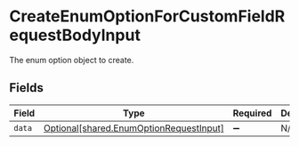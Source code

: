 # CreateEnumOptionForCustomFieldRequestBodyInput

The enum option object to create.


## Fields

| Field                                                                                    | Type                                                                                     | Required                                                                                 | Description                                                                              |
| ---------------------------------------------------------------------------------------- | ---------------------------------------------------------------------------------------- | ---------------------------------------------------------------------------------------- | ---------------------------------------------------------------------------------------- |
| `data`                                                                                   | [Optional[shared.EnumOptionRequestInput]](../../models/shared/enumoptionrequestinput.md) | :heavy_minus_sign:                                                                       | N/A                                                                                      |